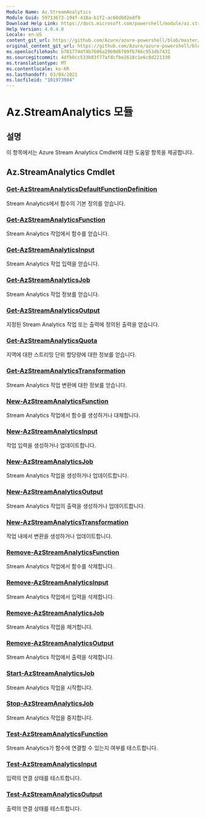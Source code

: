 ```yaml
---
Module Name: Az.StreamAnalytics
Module Guid: 59713673-194f-418a-b1f2-ac60db82edf9
Download Help Link: https://docs.microsoft.com/powershell/module/az.streamanalytics
Help Version: 4.0.4.0
Locale: en-US
content_git_url: https://github.com/Azure/azure-powershell/blob/master/src/StreamAnalytics/StreamAnalytics/help/Az.StreamAnalytics.md
original_content_git_url: https://github.com/Azure/azure-powershell/blob/master/src/StreamAnalytics/StreamAnalytics/help/Az.StreamAnalytics.md
ms.openlocfilehash: b701774df4b7606a29b9d6f09fb766c953db7431
ms.sourcegitcommit: 4dfb0cc533b83f77afdcfbe2618c1e6c8d221330
ms.translationtype: MT
ms.contentlocale: ko-KR
ms.lasthandoff: 03/04/2021
ms.locfileid: "101973984"
---
```

# Az.StreamAnalytics 모듈
## 설명
이 항목에서는 Azure Stream Analytics Cmdlet에 대한 도움말 항목을 제공합니다.

## Az.StreamAnalytics Cmdlet
### [Get-AzStreamAnalyticsDefaultFunctionDefinition](Get-AzStreamAnalyticsDefaultFunctionDefinition.md)
Stream Analytics에서 함수의 기본 정의를 얻습니다.

### [Get-AzStreamAnalyticsFunction](Get-AzStreamAnalyticsFunction.md)
Stream Analytics 작업에서 함수를 얻습니다.

### [Get-AzStreamAnalyticsInput](Get-AzStreamAnalyticsInput.md)
Stream Analytics 작업 입력을 얻습니다.

### [Get-AzStreamAnalyticsJob](Get-AzStreamAnalyticsJob.md)
Stream Analytics 작업 정보를 얻습니다.

### [Get-AzStreamAnalyticsOutput](Get-AzStreamAnalyticsOutput.md)
지정된 Stream Analytics 작업 또는 출력에 정의된 출력을 얻습니다.

### [Get-AzStreamAnalyticsQuota](Get-AzStreamAnalyticsQuota.md)
지역에 대한 스트리밍 단위 할당량에 대한 정보를 얻습니다.

### [Get-AzStreamAnalyticsTransformation](Get-AzStreamAnalyticsTransformation.md)
Stream Analytics 작업 변환에 대한 정보를 얻습니다.

### [New-AzStreamAnalyticsFunction](New-AzStreamAnalyticsFunction.md)
Stream Analytics 작업에서 함수를 생성하거나 대체합니다.

### [New-AzStreamAnalyticsInput](New-AzStreamAnalyticsInput.md)
작업 입력을 생성하거나 업데이트합니다.

### [New-AzStreamAnalyticsJob](New-AzStreamAnalyticsJob.md)
Stream Analytics 작업을 생성하거나 업데이트합니다.

### [New-AzStreamAnalyticsOutput](New-AzStreamAnalyticsOutput.md)
Stream Analytics 작업의 출력을 생성하거나 업데이트합니다.

### [New-AzStreamAnalyticsTransformation](New-AzStreamAnalyticsTransformation.md)
작업 내에서 변환을 생성하거나 업데이트합니다.

### [Remove-AzStreamAnalyticsFunction](Remove-AzStreamAnalyticsFunction.md)
Stream Analytics 작업에서 함수를 삭제합니다.

### [Remove-AzStreamAnalyticsInput](Remove-AzStreamAnalyticsInput.md)
Stream Analytics 작업에서 입력을 삭제합니다.

### [Remove-AzStreamAnalyticsJob](Remove-AzStreamAnalyticsJob.md)
Stream Analytics 작업을 제거합니다.

### [Remove-AzStreamAnalyticsOutput](Remove-AzStreamAnalyticsOutput.md)
Stream Analytics 작업에서 출력을 삭제합니다.

### [Start-AzStreamAnalyticsJob](Start-AzStreamAnalyticsJob.md)
Stream Analytics 작업을 시작합니다.

### [Stop-AzStreamAnalyticsJob](Stop-AzStreamAnalyticsJob.md)
Stream Analytics 작업을 중지합니다.

### [Test-AzStreamAnalyticsFunction](Test-AzStreamAnalyticsFunction.md)
Stream Analytics가 함수에 연결할 수 있는지 여부를 테스트합니다.

### [Test-AzStreamAnalyticsInput](Test-AzStreamAnalyticsInput.md)
입력의 연결 상태를 테스트합니다.

### [Test-AzStreamAnalyticsOutput](Test-AzStreamAnalyticsOutput.md)
출력의 연결 상태를 테스트합니다.

